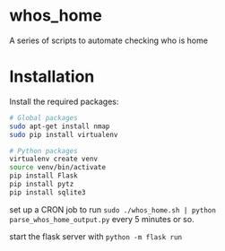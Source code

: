 # whos_home

A series of scripts to automate checking who is home

# Installation

Install the required packages:
```bash
# Global packages
sudo apt-get install nmap
sudo pip install virtualenv

# Python packages
virtualenv create venv
source venv/bin/activate
pip install Flask
pip install pytz
pip install sqlite3
```

set up a CRON job to run `sudo ./whos_home.sh | python parse_whos_home_output.py` every 5 minutes or so.

start the flask server with `python -m flask run`

